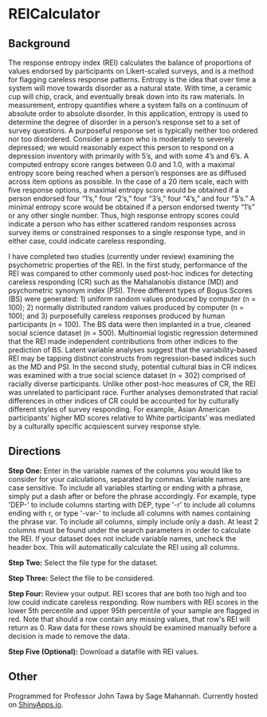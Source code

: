 # REICalculator

## Background

The response entropy index (REI) calculates the balance of proportions of values endorsed by participants on Likert-scaled surveys, and is a method for flagging careless response patterns. Entropy is the idea that over time a system will move towards disorder as a natural state. With time, a ceramic cup will chip, crack, and eventually break down into its raw materials. In measurement, entropy quantifies where a system falls on a continuum of absolute order to absolute disorder. In this application, entropy is used to determine the degree of disorder in a person’s response set to a set of survey questions. A purposeful response set is typically neither too ordered nor too disordered. Consider a person who is moderately to severely depressed; we would reasonably expect this person to respond on a depression inventory with primarily with 5’s, and with some 4’s and 6’s. A computed entropy score ranges between 0.0 and 1.0, with a maximal entropy score being reached when a person’s responses are as diffused across item options as possible. In the case of a 20 item scale, each with five response options, a maximal entropy score would be obtained if a person endorsed four “1’s,” four “2’s,” four “3’s,” four “4’s,” and four “5’s.” A minimal entropy score would be obtained if a person endorsed twenty “1’s” or any other single number. Thus, high response entropy scores could indicate a person who has either scattered random responses across survey items or constrained responses to a single response type, and in either case, could indicate careless responding.

I have completed two studies (currently under review) examining the psychometric properties of the REI. In the first study, performance of the REI was compared to other commonly used post-hoc indices for detecting careless responding (CR) such as the Mahalanobis distance (MD) and psychometric synonym index (PSI). Three different types of Bogus Scores (BS) were generated: 1) uniform random values produced by computer (n = 100); 2) normally distributed random values produced by computer (n = 100); and 3) purposefully careless responses produced by human participants (n = 100). The BS data were then implanted in a true, cleaned social science dataset (n = 500). Multinomial logistic regression determined that the REI made independent contributions from other indices to the prediction of BS. Latent variable analyses suggest that the variability-based REI may be tapping distinct constructs from regression-based indices such as the MD and PSI. In the second study, potential cultural bias in CR indices was examined with a true social science dataset (n = 302) comprised of racially diverse participants. Unlike other post-hoc measures of CR, the REI was unrelated to participant race. Further analyses demonstrated that racial differences in other indices of CR could be accounted for by culturally different styles of survey responding. For example, Asian American participants’ higher MD scores relative to White participants’ was mediated by a culturally specific acquiescent survey response style.

## Directions

**Step One:** Enter in the variable names of the columns you would like to consider for your calculations, separated by commas. Variable names are case sensitive. To include all variables starting or ending with a phrase, simply put a dash after or before the phrase accordingly. For example, type 'DEP-' to include columns starting with DEP, type '-r' to include all columns ending with r, or type '-var-' to include all columns with names containing the phrase var. To include all columns, simply include only a dash. At least 2 columns must be found under the search parameters in order to calculate the REI. If your dataset does not include variable names, uncheck the header box. This will automatically calculate the REI using all columns.

**Step Two:** Select the file type for the dataset.

**Step Three:** Select the file to be considered.

**Step Four:** Review your output. REI scores that are both too high and too low could indicate careless responding. Row numbers with REI scores in the lower 5th percentile and upper 95th percentile of your sample are flagged in red. Note that should a row contain any missing values, that row's REI will return as 0. Raw data for these rows should be examined manually before a decision is made to remove the data.

**Step Five (Optional):** Download a datafile with REI values.

## Other

Programmed for Professor John Tawa by Sage Mahannah. Currently hosted on [ShinyApps.io](https://sagenm.shinyapps.io/REICalculator/ "REI Calculator").
